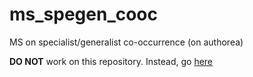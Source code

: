 ms_spegen_cooc
==============

MS on specialist/generalist co-occurrence (on authorea)

**DO NOT** work on this repository. Instead, go [here](https://www.authorea.com/users/6513/articles/6833/_show_article)